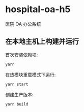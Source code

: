# hospital-oa-h5

医院 OA 办公系统

## 在本地主机上构建并运行

首次安装依赖项:

```sh
yarn
```

在热模块重载模式下运行:

```sh
yarn start
```

创建生产版本:

```sh
yarn build
```
